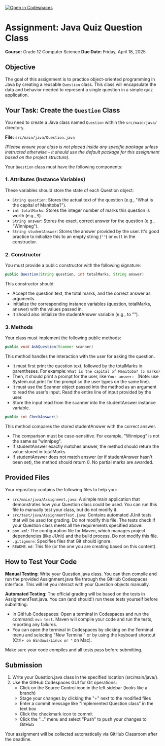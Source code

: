[![Open in Codespaces](https://classroom.github.com/assets/launch-codespace-2972f46106e565e64193e422d61a12cf1da4916b45550586e14ef0a7c637dd04.svg)](https://classroom.github.com/open-in-codespaces?assignment_repo_id=19220861)
# Assignment: Java Quiz Question Class

**Course:** Grade 12 Computer Science
**Due Date:** Friday, April 18, 2025

## Objective

The goal of this assignment is to practice object-oriented programming in Java by creating a reusable `Question` class. This class will encapsulate the data and behavior needed to represent a single question in a simple quiz application.

## Your Task: Create the `Question` Class

You need to create a Java class named `Question` within the `src/main/java/` directory.

**File:** `src/main/java/Question.java`

*(Please ensure your class is not placed inside any specific package unless instructed otherwise - it should use the default package for this assignment based on the project structure).*

Your `Question` class must have the following components:

### 1. Attributes (Instance Variables)

These variables should store the state of each Question object:

* `String question`: Stores the actual text of the question (e.g., "What is the capital of Manitoba?").
* `int totalMarks`: Stores the integer number of marks this question is worth (e.g., `5`).
* `String answer`: Stores the exact, correct answer for the question (e.g., "Winnipeg").
* `String studentAnswer`: Stores the answer provided by the user. It's good practice to initialize this to an empty string (`""`) or `null` in the constructor.

### 2. Constructor

You must provide a public constructor with the following signature:

```java
public Question(String question, int totalMarks, String answer)
```

This constructor should:
* Accept the question text, the total marks, and the correct answer as arguments.
* Initialize the corresponding instance variables (question, totalMarks, answer) with the values passed in.
* It should also initialize the studentAnswer variable (e.g., to "").

### 3. Methods

Your class must implement the following public methods:

```java
public void AskQuestion(Scanner scanner)
```

This method handles the interaction with the user for asking the question.
* It must first print the question text, followed by the totalMarks in parentheses. For example: `What is the capital of Manitoba? (5 marks)`
* Then, it should print a prompt for the user, like `Your answer: ` (Note: use System.out.print for the prompt so the user types on the same line).
* It must use the Scanner object passed into the method as an argument to read the user's input. Read the entire line of input provided by the user.
* Store the input read from the scanner into the studentAnswer instance variable.

```java
public int CheckAnswer()
```

This method compares the stored studentAnswer with the correct answer.
* The comparison must be case-sensitive. For example, "Winnipeg" is not the same as "winnipeg".
* If studentAnswer exactly matches answer, the method should return the value stored in totalMarks.
* If studentAnswer does not match answer (or if studentAnswer hasn't been set), the method should return 0. No partial marks are awarded.

## Provided Files

Your repository contains the following files to help you:

* `src/main/java/Assignment.java`: A simple main application that demonstrates how your Question class could be used. You can run this file to manually test your class, but do not modify it.
* `src/test/java/AssignmentTest.java`: Contains automated JUnit tests that will be used for grading. Do not modify this file. The tests check if your Question class meets all the requirements specified above.
* `pom.xml`: The configuration file for Maven, which manages project dependencies (like JUnit) and the build process. Do not modify this file.
* `.gitignore`: Specifies files that Git should ignore.
* `README.md`: This file (or the one you are creating based on this content).

## How to Test Your Code

**Manual Testing**: Write your Question.java class. You can then compile and run the provided Assignment.java file through the GitHub Codespaces interface. This will let you interact with your Question objects manually.

**Automated Testing**: The official grading will be based on the tests in AssignmentTest.java. You can (and should!) run these tests yourself before submitting:
* In GitHub Codespaces: Open a terminal in Codespaces and run the command: `mvn test`. Maven will compile your code and run the tests, reporting any failures.
* You can open the terminal in Codespaces by clicking on the Terminal menu and selecting "New Terminal" or by using the keyboard shortcut (Ctrl+` on Windows/Linux or ⌃` on Mac).

Make sure your code compiles and all tests pass before submitting.

## Submission

1. Write your Question.java class in the specified location (src/main/java/).
2. Use the GitHub Codespaces GUI for Git operations:
   * Click on the Source Control icon in the left sidebar (looks like a branch)
   * Stage your changes by clicking the "+" next to the modified files
   * Enter a commit message like "Implemented Question class" in the text box
   * Click the checkmark icon to commit
   * Click the "..." menu and select "Push" to push your changes to GitHub

Your assignment will be collected automatically via GitHub Classroom after the deadline.